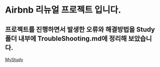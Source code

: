 # Airbnb 리뉴얼 프로젝트 입니다.

## 프로젝트를 진행하면서 발생한 오류와 해결방법을 Study폴더 내부에 TroubleShooting.md에 정리해 보았습니다. 

[MyStudy](https://github.com/myuyoung/AirBnb/edit/main/README.md#:~:text=MyStudy-,TroubleShooting,-.md)
